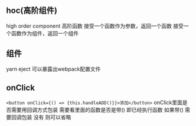 ## hoc(高阶组件)
high order component
高阶函数
接受一个函数作为参数，返回一个函数
接受一个函数作为组件，返回一个组件

## 组件

yarn eject
可以暴露出webpack配置文件

## onClick
  `<button onClick={() => {this.handleADD()}}>添加</button>`
  onClick里面是否需要用回调方式包装
  需要看里面的函数是否是带() 即已经执行函数
  如果带()  需要回调包装
  没有 则可以省略